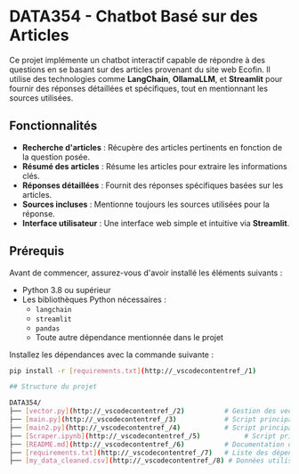 # DATA354 - Chatbot Basé sur des Articles

Ce projet implémente un chatbot interactif capable de répondre à des questions en se basant sur des articles provenant du site web Ecofin. Il utilise des technologies comme **LangChain**, **OllamaLLM**, et **Streamlit** pour fournir des réponses détaillées et spécifiques, tout en mentionnant les sources utilisées.

## Fonctionnalités 

- **Recherche d'articles** : Récupère des articles pertinents en fonction de la question posée.
- **Résumé des articles** : Résume les articles pour extraire les informations clés.
- **Réponses détaillées** : Fournit des réponses spécifiques basées sur les articles.
- **Sources incluses** : Mentionne toujours les sources utilisées pour la réponse.
- **Interface utilisateur** : Une interface web simple et intuitive via **Streamlit**.


## Prérequis

Avant de commencer, assurez-vous d'avoir installé les éléments suivants :

- Python 3.8 ou supérieur
- Les bibliothèques Python nécessaires :
  - `langchain`
  - `streamlit`
  - `pandas`
  - Toute autre dépendance mentionnée dans le projet

Installez les dépendances avec la commande suivante :
```bash
pip install -r [requirements.txt](http://_vscodecontentref_/1)

## Structure du projet

DATA354/
├── [vector.py](http://_vscodecontentref_/2)          # Gestion des vecteurs et des documents
├── [main.py](http://_vscodecontentref_/3)            # Script principal pour le chatbot sur le terminal
├── [main2.py](http://_vscodecontentref_/4)           # Script principal pour lancer le chatbot sur streamlit (streamlit run main2.py)
├── [Scraper.ipynb](http://_vscodecontentref_/5)           # Script principal pour lancer le chatbot sur streamlit (streamlit run main2.py)
├── [README.md](http://_vscodecontentref_/6)          # Documentation du projet
├── [requirements.txt](http://_vscodecontentref_/7)   # Liste des dépendances Python
├── [my_data_cleaned.csv](http://_vscodecontentref_/8) # Données utilisées pour le chatbot
